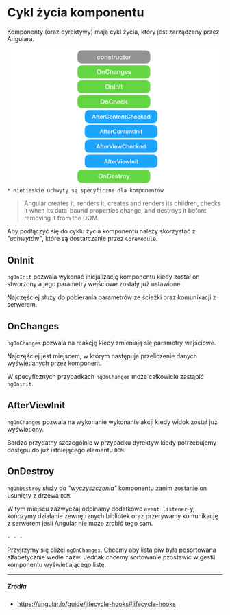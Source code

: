 # Cykl życia komponentu

Komponenty (oraz dyrektywy) mają cykl życia, który jest zarządzany przez Angulara. 


![](/assets/lifecycle2.png)
`* niebieskie uchwyty są specyficzne dla komponentów`

> Angular creates it, renders it, creates and renders its children, checks it when its data-bound properties change, and destroys it before removing it from the DOM.

Aby podłączyć się do cyklu życia komponentu należy skorzystać z _"uchwytów"_, które są dostarczanie przez `CoreModule`. 

## OnInit

`ngOnInit` pozwala wykonać inicjalizację komponentu kiedy został on stworzony a jego parametry wejściowe zostały już ustawione. 

Najczęściej służy do pobierania parametrów ze ścieżki oraz komunikacji z serwerem.

## OnChanges

`ngOnChanges` pozwala na reakcję kiedy zmieniają się parametry wejściowe. 

Najczęściej jest miejscem, w którym następuje przeliczenie danych wyświetlanych przez komponent.

W specyficznych przypadkach `ngOnChanges` może całkowicie zastąpić `ngOninit`.

## AfterViewInit

`ngOnChanges` pozwala na wykonanie wykonanie akcji kiedy widok został już wyświetlony.

Bardzo przydatny szczególnie w przypadku dyrektyw kiedy potrzebujemy dostępu do już istniejącego elementu `DOM`.

## OnDestroy

`ngOnDestroy` służy do _"wyczyszczenia"_ komponentu zanim zostanie on usunięty z drzewa `DOM`. 

W tym miejscu zazwyczaj odpinamy dodatkowe `event listener`-y, kończymy działanie zewnętrznych bibliotek oraz przerywamy komunikację z serwerem jeśli Angular nie może zrobić tego sam. 

`- - -`

Przyjrzymy się bliżej `ngOnChanges`. Chcemy aby lista piw była posortowana alfabetycznie wedle nazw. Jednak chcemy sortowanie pzostawić w gestii komponentu wyświetlającego listę. 

---

##### Źródła

* https://angular.io/guide/lifecycle-hooks#lifecycle-hooks